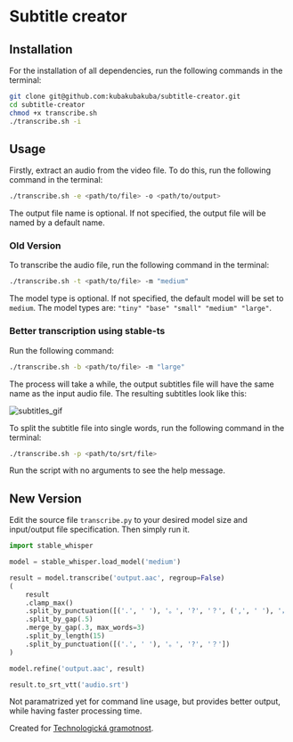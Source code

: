 # Subtitle creator
## Installation
For the installation of all dependencies, run the following commands in the terminal:
```bash
git clone git@github.com:kubakubakuba/subtitle-creator.git
cd subtitle-creator
chmod +x transcribe.sh
./transcribe.sh -i
```

## Usage
Firstly, extract an audio from the video file. To do this, run the following command in the terminal:
```bash
./transcribe.sh -e <path/to/file> -o <path/to/output>
```
The output file name is optional. If not specified, the output file will be named by a default name.

### Old Version

To transcribe the audio file, run the following command in the terminal:
```bash
./transcribe.sh -t <path/to/file> -m "medium"
```
The model type is optional. If not specified, the default model will be set to `medium`. The model types are: `"tiny" "base" "small" "medium" "large"`.

### Better transcription using stable-ts
Run the following command:
```bash
./transcribe.sh -b <path/to/file> -m "large"
```
The process will take a while, the output subtitles file will have the same name as the input audio file.
The resulting subtitles look like this:

![subtitles_gif](https://github.com/kubakubakuba/subtitle-creator/assets/13603688/c4342124-2c38-44ed-8020-38fa4c7061d7)

To split the subtitle file into single words, run the following command in the terminal:
```bash
./transcribe.sh -p <path/to/srt/file>
```
Run the script with no arguments to see the help message.

## New Version
Edit the source file `transcribe.py` to your desired model size and input/output file specification. Then simply run it.
```python
import stable_whisper

model = stable_whisper.load_model('medium')

result = model.transcribe('output.aac', regroup=False)
(
    result
    .clamp_max()
    .split_by_punctuation([('.', ' '), '。', '?', '？', (',', ' '), '，'])
    .split_by_gap(.5)
    .merge_by_gap(.3, max_words=3)
	.split_by_length(15)
    .split_by_punctuation([('.', ' '), '。', '?', '？'])
)

model.refine('output.aac', result)

result.to_srt_vtt('audio.srt')
```
Not paramatrized yet for command line usage, but provides better output, while having faster processing time.

Created for [Technologická gramotnost](https://www.technologicka-gramotnost.cz/).
